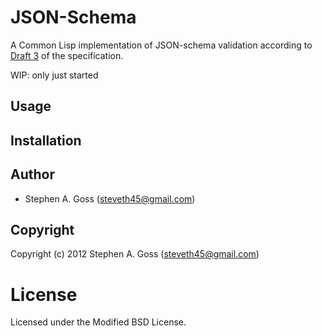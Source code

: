 # JSON-Schema

A Common Lisp implementation of JSON-schema validation according to
[Draft 3](http://tools.ietf.org/html/draft-zyp-json-schema-03) of the
specification.

WIP: only just started

## Usage

## Installation

## Author

* Stephen A. Goss (steveth45@gmail.com)

## Copyright

Copyright (c) 2012 Stephen A. Goss (steveth45@gmail.com)

# License

Licensed under the Modified BSD License.

